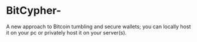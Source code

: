 # BitCypher-
A new approach to Bitcoin tumbling and secure wallets; you can locally host it on your pc or privately host it on your server(s).
